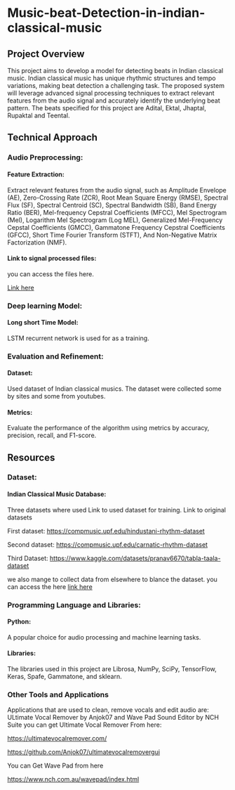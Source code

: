 # Music-beat-Detection-in-indian-classical-music
## Project Overview
This project aims to develop a model for detecting beats in Indian classical music. Indian classical music has unique rhythmic structures and tempo variations, making beat detection a challenging task. The proposed system will leverage advanced signal processing techniques to extract relevant features from the audio signal and accurately identify the underlying beat pattern.
The beats specified for this project are Adital, Ektal, Jhaptal, Rupaktal and Teental.
## Technical Approach
### Audio Preprocessing:
#### Feature Extraction: 
Extract relevant features from the audio signal, such as Amplitude Envelope (AE), Zero-Crossing Rate (ZCR), Root Mean Square Energy (RMSE), Spectral Flux (SF), Spectral Centroid (SC), Spectral Bandwidth (SB), Band Energy Ratio  (BER), Mel-frequency Cepstral Coefficients (MFCC), Mel Spectrogram (Mel), Logarithm Mel Spectrogram (Log MEL), Generalized Mel-Frequency Cepstal Coefficients (GMCC), Gammatone Frequency Cepstral Coefficients (GFCC), Short Time Fourier Transform (STFT), And Non-Negative Matrix Factorization (NMF).
#### Link to signal processed files: 
you can access the files here.

[Link here](https://drive.google.com/drive/folders/1CNzfsJo4Z225SaHzSnb8M-xclVlnjzIN?usp=drive_link)
### Deep learning Model:
#### Long short Time Model: 
LSTM recurrent network  is used for as a training.
### Evaluation and Refinement:
#### Dataset: 
Used dataset of Indian classical musics. The dataset were collected some by sites and some from youtubes.
#### Metrics: 
Evaluate the performance of the algorithm using metrics by accuracy, precision, recall, and F1-score.
## Resources
### Dataset:
#### Indian Classical Music Database: 
Three datasets where used
Link to used dataset for training.
Link to original datasets

First dataset: https://compmusic.upf.edu/hindustani-rhythm-dataset

Second dataset: https://compmusic.upf.edu/carnatic-rhythm-dataset

Third Dataset: https://www.kaggle.com/datasets/pranav6670/tabla-taala-dataset

we also mange to collect data from elsewhere to blance the dataset. you can access the here
[link here](https://drive.google.com/drive/folders/1HBJNPHJ9-G3Y8sLm5EpgcScRmlNfILKV?usp=drive_link)

### Programming Language and Libraries:
#### Python: 
A popular choice for audio processing and machine learning tasks.
#### Libraries: 
The libraries used in this project are Librosa, NumPy, SciPy, TensorFlow, Keras, Spafe, Gammatone, and sklearn.
### Other Tools and Applications
Applications that are used to clean, remove vocals and edit audio are:
ULtimate Vocal Remover by Anjok07 and Wave Pad Sound Editor by NCH Suite
you can get Ultimate Vocal Remover From here:

https://ultimatevocalremover.com/

https://github.com/Anjok07/ultimatevocalremovergui

You can Get Wave Pad from here

https://www.nch.com.au/wavepad/index.html
